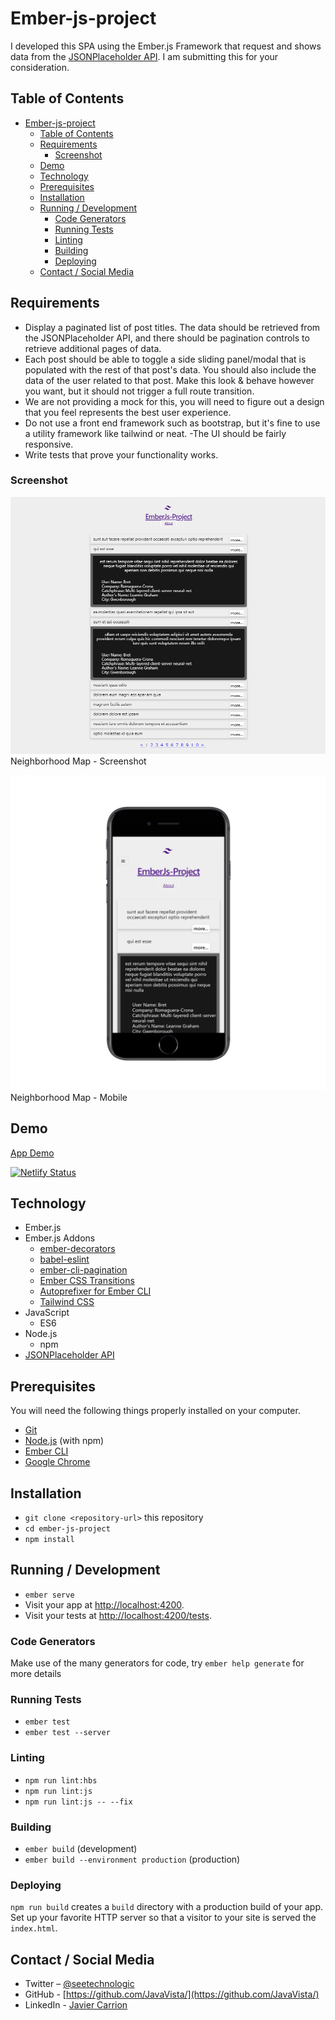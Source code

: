 # Ember-js-project

I developed this SPA using the Ember.js Framework that request and shows data from the [JSONPlaceholder API](https://jsonplaceholder.typicode.com/). I am submitting this for your consideration.

## Table of Contents

- [Ember-js-project](#Ember-js-project)
  - [Table of Contents](#Table-of-Contents)
  - [Requirements](#Requirements)
    - [Screenshot](#Screenshot)
  - [Demo](#Demo)
  - [Technology](#Technology)
  - [Prerequisites](#Prerequisites)
  - [Installation](#Installation)
  - [Running / Development](#Running--Development)
    - [Code Generators](#Code-Generators)
    - [Running Tests](#Running-Tests)
    - [Linting](#Linting)
    - [Building](#Building)
    - [Deploying](#Deploying)
  - [Contact / Social Media](#Contact--Social-Media)

## Requirements

- Display a paginated list of post titles. The data should be retrieved from the JSONPlaceholder API, and there should be pagination controls to retrieve additional pages of data.
- Each post should be able to toggle a side sliding panel/modal that is populated with the rest of that post's data. You should also include the data of the user related to that post. Make this look & behave however you want, but it should not trigger a full route transition.
- We are not providing a mock for this, you will need to figure out a design that you feel represents the best user experience.
- Do not use a front end framework such as bootstrap, but it's fine to use a utility framework like tailwind or neat.
-The UI should be fairly responsive.
- Write tests that prove your functionality works.

### Screenshot

![Screenshot](public/fullscreen.png)
Neighborhood Map - Screenshot

![Mobile - Screenshot](public/mobile_iphone7spacegrey_portrait.png)
Neighborhood Map - Mobile

## Demo

[App Demo](https://ember-js-project.netlify.com/)

[![Netlify Status](https://api.netlify.com/api/v1/badges/779785f2-aac9-4eb8-a9d7-ed8c6240e434/deploy-status)](https://app.netlify.com/sites/ember-js-project/deploys)


## Technology

- Ember.js
- Ember.js Addons
    - [ember-decorators](https://github.com/ember-decorators/ember-decorators)
    - [babel-eslint](https://github.com/babel/babel-eslint)
    - [ember-cli-pagination](https://github.com/mharris717/ember-cli-pagination)
    - [Ember CSS Transitions](https://github.com/peec/ember-css-transitions)
    - [Autoprefixer for Ember CLI](https://github.com/kimroen/ember-cli-autoprefixer)
    - [Tailwind CSS](https://tailwindcss.com/)
- JavaScript
  - ES6
- Node.js
  - npm
- [JSONPlaceholder API](https://jsonplaceholder.typicode.com/)

## Prerequisites

You will need the following things properly installed on your computer.

* [Git](https://git-scm.com/)
* [Node.js](https://nodejs.org/) (with npm)
* [Ember CLI](https://ember-cli.com/)
* [Google Chrome](https://google.com/chrome/)

## Installation

* `git clone <repository-url>` this repository
* `cd ember-js-project`
* `npm install`

## Running / Development

* `ember serve`
* Visit your app at [http://localhost:4200](http://localhost:4200).
* Visit your tests at [http://localhost:4200/tests](http://localhost:4200/tests).

### Code Generators

Make use of the many generators for code, try `ember help generate` for more details

### Running Tests

* `ember test`
* `ember test --server`

### Linting

* `npm run lint:hbs`
* `npm run lint:js`
* `npm run lint:js -- --fix`

### Building

* `ember build` (development)
* `ember build --environment production` (production)

### Deploying

`npm run build` creates a `build` directory with a production build of your app. Set up your favorite  HTTP server so that a visitor to your site is served the `index.html`.



## Contact / Social Media

- Twitter – [@seetechnologic](https://twitter.com/seetechnologic)
- GitHub - [https://github.com/JavaVista/](https://github.com/JavaVista/)
- LinkedIn - [Javier Carrion](https://www.linkedin.com/in/technologic)

